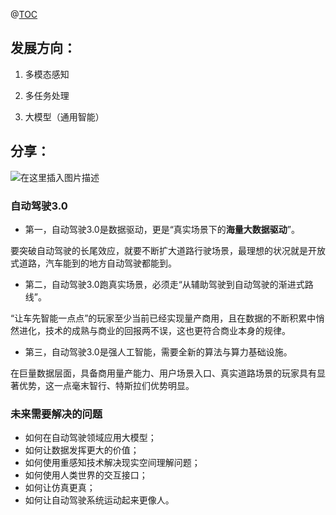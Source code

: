 

@[TOC](目录)


## 发展方向：

1. 多模态感知

2. 多任务处理


3. 大模型（通用智能）


## 分享：

![在这里插入图片描述](https://img-blog.csdnimg.cn/8fffddd0320b434897eef96d6ff6f755.png)

### 自动驾驶3.0

- 第一，自动驾驶3.0是数据驱动，更是“真实场景下的**海量大数据驱动**”。

要突破自动驾驶的长尾效应，就要不断扩大道路行驶场景，最理想的状况就是开放式道路，汽车能到的地方自动驾驶都能到。

- 第二，自动驾驶3.0跑真实场景，必须走“从辅助驾驶到自动驾驶的渐进式路线”。

“让车先智能一点点”的玩家至少当前已经实现量产商用，且在数据的不断积累中悄然进化，技术的成熟与商业的回报两不误，这也更符合商业本身的规律。

- 第三，自动驾驶3.0是强人工智能，需要全新的算法与算力基础设施。

在巨量数据层面，具备商用量产能力、用户场景入口、真实道路场景的玩家具有显著优势，这一点毫末智行、特斯拉们优势明显。


### 未来需要解决的问题

- 如何在自动驾驶领域应用大模型；
- 如何让数据发挥更大的价值；
- 如何使用重感知技术解决现实空间理解问题；
- 如何使用人类世界的交互接口；
- 如何让仿真更真；
- 如何让自动驾驶系统运动起来更像人。